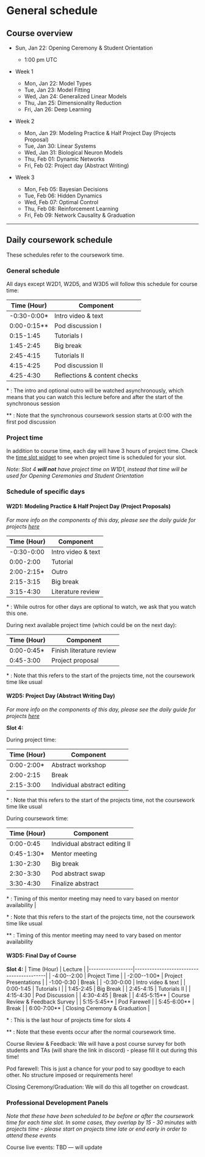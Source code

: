 # General schedule

## Course overview

* Sun, Jan 22: Opening Ceremony & Student Orientation
    * 1:00 pm UTC
    
* Week 1
    * Mon, Jan 22: Model Types
    * Tue, Jan 23: Model Fitting
    * Wed, Jan 24: Generalized Linear Models  
    * Thu, Jan 25: Dimensionality Reduction
    * Fri, Jan 26: Deep Learning
     
* Week 2
    * Mon, Jan 29: Modeling Practice & Half Project Day (Projects Proposal)
    * Tue, Jan 30: Linear Systems
    * Wed, Jan 31: Biological Neuron Models
    * Thu, Feb 01: Dynamic Networks
    * Fri, Feb 02: Project day (Abstract Writing)
    
* Week 3
    * Mon, Feb 05: Bayesian Decisions
    * Tue, Feb 06: Hidden Dynamics
    * Wed, Feb 07: Optimal Control
    * Thu, Feb 08: Reinforcement Learning
    * Fri, Feb 09: Network Causality & Graduation
----

## Daily coursework schedule
These schedules refer to the coursework time.

### General schedule
All days except W2D1, W2D5, and W3D5 will follow this schedule for course time:
 
|    Time (Hour)   |    Component                          |
|------------------|---------------------------------------|
|   -0:30-0:00\*   |    Intro video & text                 |
|    0:00-0:15\**  |    Pod discussion I                   |
|    0:15-1:45     |    Tutorials I                        |
|    1:45-2:45     |    Big break                          |
|    2:45-4:15     |    Tutorials II                       |
|    4:15-4:25     |    Pod discussion II                  |
|    4:25-4:30     |    Reflections & content checks       |    

\* : The intro and optional outro will be watched asynchronously, which means that you can watch this lecture before and after the start of the synchronous session

\** : Note that the synchronous coursework session starts at 0:00 with the first pod discussion

### Project time
In addition to course time, each day will have 3 hours of project time. Check the [time slot widget](https://neuromatchacademy.github.io/widgets/tz.html) to see when project time is scheduled for your slot.

*Note: Slot 4 **will not** have project time on W1D1, instead that time will be used for Opening Ceremonies and Student Orientation* 

### Schedule of specific days

#### W2D1: Modeling Practice & Half Project Day (Project Proposals)
*For more info on the components of this day, please see the daily guide for projects [here](https://compneuro.neuromatch.io/projects/docs/project_guidance.html#w1d2-coursework-tuesday-project-block-2-tuesday-for-slot-1-3-5-wednesday-for-slot-2-4)*

|    Time (Hour)   |    Component                          |
|------------------|---------------------------------------|
|   -0:30-0:00     |    Intro video & text                 |
|    0:00-2:00     |    Tutorial                           |
|    2:00-2:15\*   |    Outro                              |
|    2:15-3:15     |    Big break                          |
|    3:15-4:30     |    Literature review                  |

\* : While outros for other days are optional to watch, we ask that you watch this one.

During next available project time (which could be on the next day):

|    Time (Hour)   |    Component                          |
|------------------|---------------------------------------|
|    0:00-0:45\*   |    Finish literature review           |
|    0:45-3:00     |    Project proposal                   |

\* : Note that this refers to the start of the projects time, not the coursework time like usual

#### W2D5: Project Day (Abstract Writing Day)
*For more info on the components of this day, please see the daily guide for projects [here](https://compneuro.neuromatch.io/projects/docs/project_guidance.html#day-10-8h-friday-for-everyone)*

**Slot 4:**

During project time:

|    Time (Hour)   |    Component                          |
|------------------|---------------------------------------|
|    0:00-2:00\*   |    Abstract workshop                  |
|    2:00-2:15     |    Break                              |
|    2:15-3:00     |    Individual abstract editing        |

\* : Note that this refers to the start of the projects time, not the coursework time like usual

During coursework time:

|    Time (Hour)   |    Component                          |
|------------------|---------------------------------------|
|    0:00-0:45     |    Individual abstract editing II     |
|    0:45-1:30\*   |    Mentor meeting                     |
|    1:30-2:30     |    Big break                          |
|    2:30-3:30     |    Pod abstract swap                  |
|    3:30-4:30     |    Finalize abstract                  |

\* : Timing of this mentor meeting may need to vary based on mentor availability   |

\* : Note that this refers to the start of the projects time, not the coursework time like usual

\** : Timing of this mentor meeting may need to vary based on mentor availability

#### W3D5: Final Day of Course

**Slot 4:**
|    Time (Hour)   |    Lecture                               |
|------------------|------------------------------------------|
|    -4:00--2:00   |    Project Time                          |
|    -2:00--1:00*  |    Project Presentations                 |
|    -1:00-0:30    |    Break                                 |
|    -0:30-0:00    |    Intro video & text                    |
|    0:00-1:45     |    Tutorials I                           |
|    1:45-2:45     |    Big Break                             |
|    2:45-4:15     |    Tutorials II                          |
|    4:15-4:30     |    Pod Discussion                        |
|    4:30-4:45     |    Break                                 |
|    4:45-5:15**   |    Course Review & Feedback Survey       |
|    5:15-5:45**   |    Pod Farewell                          |
|    5:45-6:00**   |    Break                                 |
|    6:00-7:00**   |    Closing Ceremony & Graduation         |


\* : This is the last hour of projects time for slots 4

\** : Note that these events occur after the normal coursework time.
 
Course Review & Feedback: We will have a post course survey for both students and TAs (will share the link in discord) - please fill it out during this time!

Pod farewell: This is just a chance for your pod to say goodbye to each other. No structure imposed or requirements here!

Closing Ceremony/Graduation: We will do this all together on crowdcast.


### Professional Development Panels
*Note that these have been scheduled to be before or after the coursework time for each time slot. In some cases, they overlap by 15 - 30 minutes with projects time - please start on projects time late or end early in order to attend these events*

Course live events: TBD — will update
